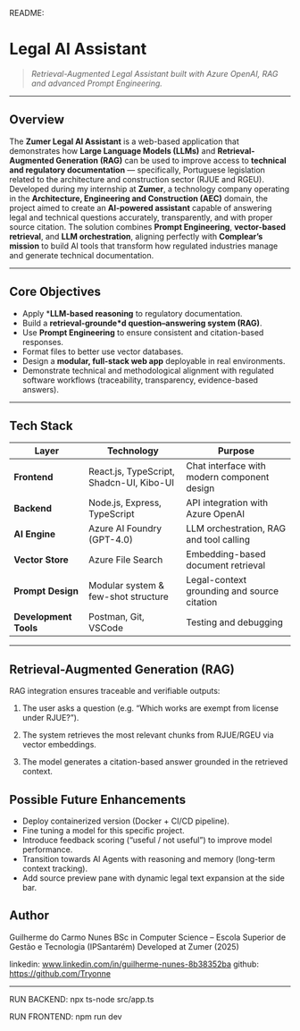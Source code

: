 README:

# Legal AI Assistant  

> *Retrieval-Augmented Legal Assistant built with Azure OpenAI, RAG and advanced Prompt Engineering.*

---

## Overview

The **Zumer Legal AI Assistant** is a web-based application that demonstrates how **Large Language Models (LLMs)** and **Retrieval-Augmented Generation (RAG)** can be used to improve access to **technical and regulatory documentation** — specifically, Portuguese legislation related to the architecture and construction sector (RJUE and RGEU).
Developed during my internship at **Zumer**, a technology company operating in the **Architecture, Engineering and Construction (AEC)** domain, the project aimed to create an **AI-powered assistant** capable of answering legal and technical questions accurately, transparently, and with proper source citation.
The solution combines **Prompt Engineering**, **vector-based retrieval**, and **LLM orchestration**, aligning perfectly with **Complear’s mission** to build AI tools that transform how regulated industries manage and generate technical documentation.

---

## Core Objectives

-  Apply ***LLM-based reasoning** to regulatory documentation.  
-  Build a **retrieval-grounde*d question–answering system (RAG)**.  
-  Use **Prompt Engineering** to ensure consistent and citation-based responses.  
-  Format files to better use vector databases.
-  Design a **modular, full-stack web app** deployable in real environments.  
-  Demonstrate technical and methodological alignment with regulated software workflows (traceability, transparency, evidence-based answers).

---

## Tech Stack

| Layer | Technology | Purpose |
|-------|-------------|----------|
| **Frontend** | React.js, TypeScript, Shadcn-UI, Kibo-UI | Chat interface with modern component design |
| **Backend** | Node.js, Express, TypeScript | API integration with Azure OpenAI |
| **AI Engine** | Azure AI Foundry (GPT-4.0) | LLM orchestration, RAG and tool calling |
| **Vector Store** | Azure File Search | Embedding-based document retrieval |
| **Prompt Design** | Modular system & few-shot structure | Legal-context grounding and source citation |
| **Development Tools** | Postman, Git, VSCode | Testing and debugging |

---

## Retrieval-Augmented Generation (RAG)

RAG integration ensures traceable and verifiable outputs:

1. The user asks a question (e.g. “Which works are exempt from license under RJUE?”).

2. The system retrieves the most relevant chunks from RJUE/RGEU via vector embeddings.

3. The model generates a citation-based answer grounded in the retrieved context.

## Possible Future Enhancements

- Deploy containerized version (Docker + CI/CD pipeline).
- Fine tuning a model for this specific project.
- Introduce feedback scoring (“useful / not useful”) to improve model performance.
- Transition towards AI Agents with reasoning and memory (long-term context tracking).
- Add source preview pane with dynamic legal text expansion at the side bar.

## Author

Guilherme do Carmo Nunes
BSc in Computer Science – Escola Superior de Gestão e Tecnologia (IPSantarém)
Developed at Zumer (2025)

linkedin: www.linkedin.com/in/guilherme-nunes-8b38352ba
github: https://github.com/Tryonne

---

RUN BACKEND: npx ts-node src/app.ts

RUN FRONTEND: npm run dev

